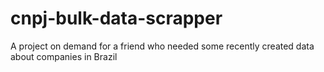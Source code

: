 # cnpj-bulk-data-scrapper
A project on demand for a friend who needed some recently created data about companies in Brazil
